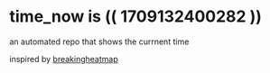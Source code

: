 # time_now is (( 1709132400282 ))

an automated repo that shows the currnent time

inspired by [breakingheatmap](https://github.com/breakingheatmap/breakingheatmap)